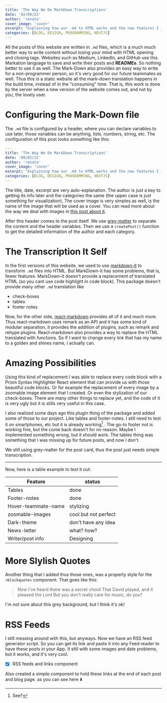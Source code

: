 ```yaml
---
title: 'The Way We Do MarkDown Transcriptions'
date: '02/09/22'
author: 'renato'
cover_image: 'cover'
excerpt: "Explaining how our .md to HTML works and the new features I just implement"
categories: [BLOG, DESIGN, PROGRAMMING, NEXTJS]
---
```


All the posts of this website are written in `.md` files, which is a much much better way to write content without losing your mind with HTML opening and closing tags. Websites such as Medium, LinkedIn, and GitHub use this Markation language to save and write their posts and **READMEs**. So nothing better to use it as well. The Mark-Down also provides an easy way to write for a non-programmer person, so it's very good for our future teammates as well. Thus this is a static website all the mark-down translation happens in the build time, instead of in the "consuming" time. That is, this work is done by the server when a new version of the website comes out, and not by you, the lovely user. 

# Configuring the Mark-Down file
The `.md` file is configured by a header, where you can declare variables to use later, those variables can be anything, lists, numbers, string, etc. The configuration of this post looks something like this:

```yaml
---
title: 'The Way We Do MarkDown Transcriptions'
date: '09/02/22'
author: 'renato'
cover_image: 'cover'
excerpt: "Explaining how our .md to HTML works and the new features I just implement"
categories: [BLOG, DESIGN, PROGRAMMING, NEXTJS]
---
```

The title, date, excerpt are very auto-explanation. The author is just a key to getting its info later and the categories the same (the upper case is just something for visualization). The cover image is very simples as well, is the name of the image that will be used as a cover. You can read more about the way we deal with images in [this post about it](/blog/default-images-and-our-images-architecture). 

After this header comes to the post itself. We use [grey-matter](https://www.npmjs.com/package/grey-matter) to separate the content and the header variables. Then we use a `createPost()` function to get the detailed information of the author and each category.

# The Transcription It Self 
In the first versions of this website, we used to use [markdown-it](https://www.npmjs.com/package/markdown-it) to transform `.md` files into HTML. But MarkDown-it has some problems, that is, fewer features.  MarkDown-it doesn't provide a replacement of translated HTML (so you cant use code highlight in code block). This package doesn't provide many other `.md` translation like
- check-boxes
- tables
- footer notes

Now, for the other side, [react-markdown](https://github.com/remarkjs/react-markdown) provides all of it and much more. Thus react-markdown uses remark as an API and it has some kind of modular separation, it provides the addition of plugins, such as remark and rehype plugins. React-markdown also provides a way to replace the HTML translated with functions. So if I want to change every link that has my name to a golden and shines name, I actually can.

# Amazing Possibilities
Using this kind of replacement I was able to replace every code block with a Prism Syntax Highlighter React element that can provide us with those beautiful code blocks. Or for example the replacement of every image by a zoomable image element that I created. Or even the stylization of our check-boxes. There are many other things to replace yet, and the code of it is very ugly but it is stills very useful in this case. 

I also realized some days ago this plugin thing of the package and added some of those to our project. Like tables and footer-notes. I still need to test it on smartphones, etc but it is already working[^1] . The go-to footer not is working fine, but the come back doesn't for no reason. Maybe I implemented something wrong, but it should work. The tables thing was something that I was missing up for future posts, and now I don't.

We still using grey-matter for the post card, thus the post just needs simple transcription.

---

Now, here is a table example to test it out:

Feature | status
-------| ------
Tables | done
Footer-notes | done
Hover-teammate-name | stylizing
zoomable-images | cool but not perfect
Dark-theme | don't have any idea
News-letter | what? how?
Writer/post info | Designing

# More Slylish Quotes
Another thing that I added thus those ones, was a property style for the `<blockquote>` component. That goes like this:

>Now I've heard there was a secret chord
That David played, and it pleased the Lord
But you don't really care for music, do you?

I'm not sure about this grey background, but I think it's ok!

# RSS Feeds
I still messing around with this, but anyways. Now we have an RSS feed generator script. So you can get its link and paste it into any Feed reader to have these posts in your App. It still with some images and date problems, but it works, and it's very cool.

* [x] RSS feeds and links component

Also created a simple component to hold these links at the end of each post and blog page. as you can see here ⬇️ 

[^1]: See?

